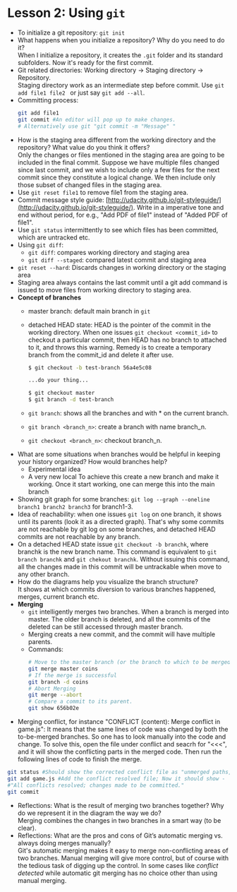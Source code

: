 # Lesson 2: Using `git`

* To initialize a git repository: `git init`
* What happens when you initialize a repository? Why do you need to do it?   
    When I initialize a repository, it creates the `.git` folder and its standard subfolders. Now it's ready for the first commit.
* Git related directories: Working directory -> Staging directory -> Repository.   
    Staging directory work as an intermediate step before commit. Use `git add file1 file2 ` or just say `git add --all`.
* Committing process:
    ``` bash
    git add file1
    git commit #An editor will pop up to make changes.
    # Alternatively use git "git commit -m "Message" "
    ```
* How is the staging area different from the working directory and the repository? What value do you think it offers?   
    Only the changes or files mentioned in the staging area are going to be included in the final commit. Suppose we have multiple files changed since last commit, and we wish to include only a few files for the next commit since they constitute a logical change. We then include only those subset of changed files in the staging area.
* Use `git reset file1` to remove file1 from the staging area.
* Commit message style guide: [http://udacity.github.io/git-styleguide/](http://udacity.github.io/git-styleguide/). Write in a imperative tone and end without period, for e.g., "Add PDF of file1" instead of "Added PDF of file1".
* Use `git status` intermittently to see which files has been committed, which are untracked etc.
* Using `git diff`:
    - `git diff`: compares working directory and staging area
    - `git diff --staged`: compared latest commit and staging area
* `git reset --hard`: Discards changes in working directory or the staging area
* Staging area always contains the last commit until a git add command is issued to move files from working directory to staging area.
* **Concept of branches**
    - master branch: default main branch in `git`
    - detached HEAD state: HEAD is the pointer of the commit in the working directory. When one issues `git checkout <commit_id>` to checkout a particular commit, then HEAD has no branch to attached to it, and throws this warning. Remedy is to create a temporary branch from the commit_id and delete it after use.   

        ``` bash
        $ git checkout -b test-branch 56a4e5c08

        ...do your thing...

        $ git checkout master
        $ git branch -d test-branch
        ```
    - `git branch`: shows all the branches and with * on the current branch.
    - `git branch <branch_n>`: create a branch with name branch_n.
    - `git checkout <branch_n>`: checkout branch_n.
* What are some situations when branches would be helpful in keeping your history organized? How would branches help?  
    - Experimental idea
    - A very new local
    To achieve this create a new branch and make it working. Once it start working, one can merge this into the main branch
* Showing git graph for some branches: `git log --graph --oneline branch1 branch2 branch3` for branch1-3.
* Idea of reachability: when one issues `git log` on one branch, it shows until its parents (look it as a directed graph). That's why some commits are not reachable by git log on some branches, and detached HEAD commits are not reachable by any branch.
* On a detached HEAD state issue `git checkout -b branchk`, where branchk is the new branch name. This command is equivalent to `git branch branchk` and `git chekout branchk`. Without issuing this command, all the changes made in this commit will be untrackable when move to any other branch.
* How do the diagrams help you visualize the branch structure?   
    It shows at which commits diversion to various branches happened, merges, current branch etc.
* **Merging**
    - `git` intelligently merges two branches. When a branch is merged into master. The older branch is deleted, and all the commits of the deleted can be still accessed through master branch.
    - Merging creats a new commit, and the commit will have multiple parents.
    - Commands:
        ``` bash
        # Move to the master branch (or the branch to which to be merged)
        git merge master coins
        # If the merge is successful
        git branch -d coins
        # Abort Merging
        git merge --abort
        # Compare a commit to its parent.
        git show 656b02e
        ```
* Merging conflict, for instance "CONFLICT (content): Merge conflict in game.js": It means that the same lines of code was changed by both the to-be-merged branches. So one has to look manually into the code and change. To solve this, open the file under conflict and seacrh for "<<<", and it will show the conflicting parts in the merged code. Then run the following lines of code to finish the merge.   
``` bash
git status #Should show the corrected conflict file as "unmerged paths, both modified game.js"
git add game.js #Add the conflict resolved file; Now it should show -
#"All conflicts resolved; changes made to be committed."
git commit
```
* Reflections: What is the result of merging two branches together? Why do we represent it in the diagram the way we do?  
    Merging combines the changes in two branches in a smart way (to be clear).
* Reflections: What are the pros and cons of Git’s automatic merging vs. always doing merges manually?   
    Git's automatic merging makes it easy to merge non-conflicting areas of two branches. Manual merging will give more control, but of course with the tedious task of digging up the control. In some cases like _conflict detected_ while automatic git merging has no choice other than using manual merging.
